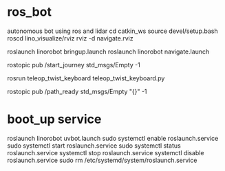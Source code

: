 # ros_bot
autonomous bot using ros and lidar
cd catkin_ws
source devel/setup.bash
roscd lino_visualize/rviz
rviz -d navigate.rviz


roslaunch linorobot bringup.launch
roslaunch linorobot navigate.launch

rostopic pub /start_journey std_msgs/Empty -1

rosrun teleop_twist_keyboard teleop_twist_keyboard.py

rostopic pub /path_ready std_msgs/Empty "{}" -1
     <include file="$(find follow_waypoints)/launch/follow_waypoints.launch" />
	 <node pkg="rostopic" type="rostopic" name="path_ready" args="pub /start_journey std_msgs/Empty -1" output="screen"/>
# boot_up service
roslaunch linorobot uvbot.launch
sudo systemctl enable roslaunch.service
sudo systemctl start roslaunch.service
sudo systemctl status roslaunch.service
systemctl stop roslaunch.service
systemctl disable roslaunch.service
sudo rm /etc/systemd/system/roslaunch.service

